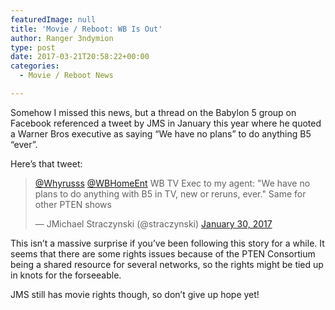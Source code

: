 ```yaml
---
featuredImage: null
title: 'Movie / Reboot: WB Is Out'
author: Ranger 3ndymion
type: post
date: 2017-03-21T20:58:22+00:00
categories:
  - Movie / Reboot News

---
```

Somehow I missed this news, but a thread on the Babylon 5 group on Facebook referenced a tweet by JMS in January this year where he quoted a Warner Bros executive as saying &#8220;We have no plans&#8221; to do anything B5 &#8220;ever&#8221;.

Here&#8217;s that tweet:

<blockquote class="twitter-tweet" data-lang="en">
  <p lang="en" dir="ltr">
    <a href="https://twitter.com/Whyrusss">@Whyrusss</a> <a href="https://twitter.com/WBHomeEnt">@WBHomeEnt</a> WB TV Exec to my agent: "We have no plans to do anything with B5 in TV, new or reruns, ever." Same for other PTEN shows
  </p>

  <p>
    &mdash; JMichael Straczynski (@straczynski) <a href="https://twitter.com/straczynski/status/825897539547258880">January 30, 2017</a>
  </p>
</blockquote>



This isn&#8217;t a massive surprise if you&#8217;ve been following this story for a while. It seems that there are some rights issues because of the PTEN Consortium being a shared resource for several networks, so the rights might be tied up in knots for the forseeable.

JMS still has movie rights though, so don&#8217;t give up hope yet!
